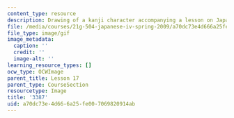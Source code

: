 ```yaml
---
content_type: resource
description: Drawing of a kanji character accompanying a lesson on Japanese.
file: /media/courses/21g-504-japanese-iv-spring-2009/a70dc73e4d666a25fe007069820914ab_3387.gif
file_type: image/gif
image_metadata:
  caption: ''
  credit: ''
  image-alt: ''
learning_resource_types: []
ocw_type: OCWImage
parent_title: Lesson 17
parent_type: CourseSection
resourcetype: Image
title: '3387'
uid: a70dc73e-4d66-6a25-fe00-7069820914ab
---
```

